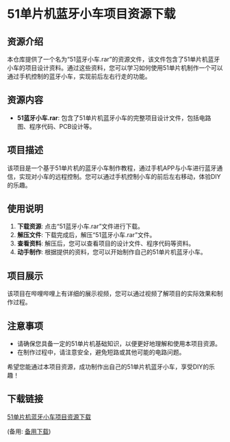 # 51单片机蓝牙小车项目资源下载

## 资源介绍

本仓库提供了一个名为“51蓝牙小车.rar”的资源文件，该文件包含了51单片机蓝牙小车的项目设计资料。通过这些资料，您可以学习如何使用51单片机制作一个可以通过手机控制的蓝牙小车，实现前后左右行走的功能。

## 资源内容

- **51蓝牙小车.rar**: 包含了51单片机蓝牙小车的完整项目设计文件，包括电路图、程序代码、PCB设计等。

## 项目描述

该项目是一个基于51单片机的蓝牙小车制作教程，通过手机APP与小车进行蓝牙通信，实现对小车的远程控制。您可以通过手机控制小车的前后左右移动，体验DIY的乐趣。

## 使用说明

1. **下载资源**: 点击“51蓝牙小车.rar”文件进行下载。
2. **解压文件**: 下载完成后，解压“51蓝牙小车.rar”文件。
3. **查看资料**: 解压后，您可以查看项目的设计文件、程序代码等资料。
4. **动手制作**: 根据提供的资料，您可以开始制作自己的51单片机蓝牙小车。

## 项目展示

该项目在哔哩哔哩上有详细的展示视频，您可以通过视频了解项目的实际效果和制作过程。

## 注意事项

- 请确保您具备一定的51单片机基础知识，以便更好地理解和使用本项目资源。
- 在制作过程中，请注意安全，避免短路或其他可能的电路问题。

希望您能通过本项目资源，成功制作出自己的51单片机蓝牙小车，享受DIY的乐趣！

## 下载链接
[51单片机蓝牙小车项目资源下载](https://pan.quark.cn/s/5366a23562df) 

(备用: [备用下载](https://pan.baidu.com/s/1YzNHJYDPLQDzuHTvdO3-8Q?pwd=1234))
